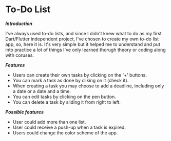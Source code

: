 # To-Do List

 ***Introduction***
 
   I've always used to-do lists, and since I didn't knew what to do as my first Dart/Flutter independent project, I've chosen to create my own to-do list app, so, here it is. It's very simple but it helped me to understand and put into practice a lot of things I've only learned thorugh theory or coding along with coruses.
 
 ***Features***
 
  - Users can create their own tasks by clicking on the '+' buttons.
  - You can mark a task as done by cliking on it (check it).
  - When creating a task you may choose to add a deadline, including only a date or a date and a time.
  - You can edit tasks by clicking on the pen button.
  - You can delete a task by sliding it from right to left.
 
 ***Possible features***
 
  - User could add more than one list.
  - User could receive a push-up when a task is expired.
  - Users could change the color scheme of the app.
